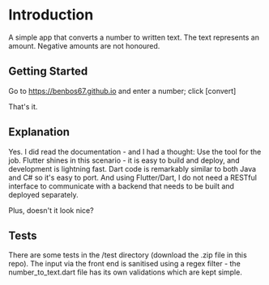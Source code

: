 # Introduction

A simple app that converts a number to written text.
The text represents an amount. Negative amounts are not honoured.

## Getting Started

Go to https://benbos67.github.io and enter a number; click [convert]

That's it.

## Explanation

Yes. I did read the documentation - and I had a thought:
Use the tool for the job. Flutter shines in this scenario - it is easy to build and deploy,
and development is lightning fast.
Dart code is remarkably similar to both Java and C# so it's easy to port. And using Flutter/Dart, 
I do not need a RESTful interface to communicate with a backend that needs to be built and deployed separately.

Plus, doesn't it look nice?

## Tests

There are some tests in the /test directory (download the .zip file in this repo). The input via the front end is sanitised using a regex filter - 
the number_to_text.dart file has its own validations which are kept simple.
